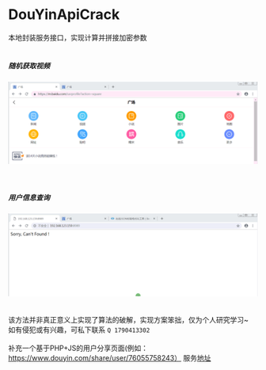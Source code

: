 # DouYinApiCrack
本地封装服务接口，实现计算并拼接加密参数<br> <br> 
##### 随机获取视频<br> 
![](https://github.com/Aaaronchen/DouYinApiCrack/blob/master/Gif/FeedSample.gif "sample")  
<br> <br> 
##### 用户信息查询<br> 
![](https://github.com/Aaaronchen/DouYinApiCrack/blob/master/Gif/UserinfoSample.gif "sample")  
<br> <br> 
该方法并非真正意义上实现了算法的破解，实现方案笨拙，仅为个人研究学习~ <br> 
如有侵犯或有兴趣，可私下联系 `Q 1790413302`
<br><br>
补充一个基于PHP+JS的用户分享页面(例如：https://www.douyin.com/share/user/76055758243）
服务[地址](https://github.com/Aaaronchen/JS_Encrypt/tree/master/%E6%8A%96%E9%9F%B3)
